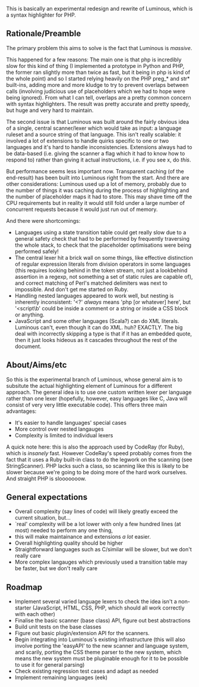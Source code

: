 This is basically an experimental redesign and rewrite of Luminous, which is 
a syntax highlighter for PHP.

Rationale/Preamble
------------------

The primary problem this aims to solve is the fact that Luminous is *massive*.

This happened for a few reasons: The main one is that php is incredibly slow 
for this kind of thing (I implemented a prototype in Python and PHP, the former
ran slightly more than twice as fast, but it being in php is kind of the whole
point) and so I started relying heavily on the PHP preg_* and str* built-ins, 
adding more and more kludge to try to prevent overlaps between calls (involving
judicious use of placeholders which we had to hope were being ignored). From
what I can tell, overlaps are a pretty common concern with syntax highlighters. 
The result was pretty accurate and pretty speedy, but huge and very hard to 
maintain.

The second issue is that Luminous was built around the fairly obvious 
idea of a single, central scanner/lexer which would take as input: a language 
ruleset and a source string of that language. This isn't really scalable: it 
involved a lot of extensions to handle quirks specific to one or two languages
and it's hard to handle inconsistencies. Extensions always had to be data-based 
(i.e. giving the scanner a flag which it had to know how to respond to) rather 
than giving it actual instructions, i.e. if you see x, do *this*.

But performance seems less important now. Transparent caching (of the 
end-result) has been built into Luminous right from the start. And there are 
other considerations: Luminous used up a lot of memory, probably due to the 
number of things it was caching during the process of highlighting and the 
number of placeholder maps it had to store. This may shave time off the CPU 
requirements but in reality it would still fold under a large number of 
concurrent requests because it would just run out of memory.

And there were shortcomings:

  * Languages using a state transition table could get really slow due to a
    general safety check that had to be performed by frequently traversing the 
    whole stack, to check that the placeholder optimisations were being 
    performed safely!
  * The central lexer hit a brick wall on some things, like effective 
    distinction of regular expression literals from division operators in some 
    languages (this requires looking behind in the token stream, not just a
    lookbehind assertion in a regexp, not something a set of static rules are
    capable of), and correct matching of Perl's matched delimiters was next to 
    impossible. And don't get me started on Ruby.
  * Handling nested languages appeared to work well, but nesting is inherently
    inconsistent: '<?' *always* means 'php [or whatever] here', but 
    '<script\\b' could be inside a comment or a string or inside a CSS block or
    anything.
  * JavaScript and some other languages (Scala?) can do XML literals. Luminous 
    can't, even though it can do XML. huh? EXACTLY. The big deal with 
    incorrectly skipping a type is that if it has an embedded quote, then it
    just looks hideous as it cascades throughout the rest of the document.


About/Aims/etc
--------------

So this is the experimental branch of Luminous, whose general aim is to 
subsitute the actual highlighting element of Luminous for a different approach.
The general idea is to use one custom written lexer per language rather than 
one lexer (hopefully, however, easy languages like C, Java will consist of very 
very little executable code). This offers three main advantages:

  * It's easier to handle languages' special cases
  * More control over nested langauges
  * Complexity is limited to individual lexers

A quick note here: this is also the approach used by CodeRay (for Ruby), 
which is *insanely* fast. However CodeRay's speed probably comes from the 
fact that it uses a Ruby built-in class to do the legwork on the scanning
(see StringScanner). PHP lacks such a class, so scanning like this is likely
to be slower because we're going to be doing more of the hard work ourselves.
And straight PHP is slooooooow.


## General expectations

  * Overall complexity (say lines of code) will likely greatly exceed the 
    current situation, but...
  * `real' complexity will be a lot lower with only a few hundred lines (at 
    most) needed to perform any one thing, 
  * this will make maintainance and extensions *a lot* easier.
  * Overall highlighting quality should be higher
  * Straightforward languages such as C/similar will be slower, but we don't
    really care
  * More complex langauges which previously used a transition table may be 
    faster, but we don't really care
    
    
Roadmap
-------

  * Implement several varied language lexers to check the idea isn't a 
    non-starter (JavaScript, HTML, CSS, PHP, which should all work correctly
    with each other)
  * Finalise the basic scanner (base class) API, figure out best abstractions
  * Build unit tests on the base classes
  * Figure out basic plugin/extension API for the scanners.
  * Begin integrating into Luminous's existing infrastructure (this will also
    involve porting the 'easyAPI' to the new scanner and language system,
    and scarily, porting the CSS theme parser to the new system, which means
    the new system must be pluginable enough for it to be possible to use it for
    general parsing)
  * Check existing regression test cases and adapt as needed
  * Implement remaining languages (eek)
  